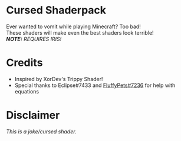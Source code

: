 # Cursed Shaderpack
Ever wanted to vomit while playing Minecraft? Too bad!<br>
These shaders will make even the best shaders look terrible!<br>
***NOTE:** REQUIRES IRIS!*

# Credits
- Inspired by XorDev's Trippy Shader!
- Special thanks to Eclipse#7433 and [FluffyPets#7236](https://github.com/DestinyTheGreat) for help with equations

# Disclaimer
*This is a joke/cursed shader.*
